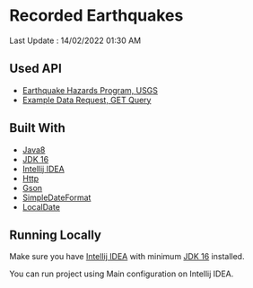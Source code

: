 # Recorded Earthquakes

Last Update : 14/02/2022 01:30 AM

## Used API

- [Earthquake Hazards Program, USGS](https://earthquake.usgs.gov/fdsnws/event/1/)
- [Example Data Request, GET Query](https://earthquake.usgs.gov/fdsnws/event/1/query?format=geojson&starttime=2014-01-01&endtime=2014-01-02)

## Built With

- [Java8](https://www.oracle.com/java/technologies/java8.html)
- [JDK 16](https://www.oracle.com/java/technologies/javase/jdk16-archive-downloads.html)
- [Intellij IDEA](https://www.jetbrains.com/idea/download/)
- [Http](https://docs.oracle.com/en/java/javase/12/docs/api/java.net.http/java/net/http/package-summary.html)
- [Gson](https://github.com/google/gson)
- [SimpleDateFormat](https://docs.oracle.com/javase/7/docs/api/java/text/SimpleDateFormat.html)
- [LocalDate](https://docs.oracle.com/javase/8/docs/api/java/time/LocalDate.html)

## Running Locally

Make sure you have [Intellij IDEA](https://www.jetbrains.com/idea/download/) with minimum [JDK 16](https://www.oracle.com/java/technologies/javase/jdk16-archive-downloads.html) installed.

You can run project using Main configuration on Intellij IDEA.
